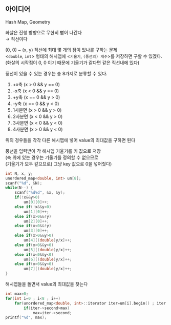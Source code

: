 ## 아이디어
Hash Map, Geometry  

화살은 진행 방향으로 무한히 뻗어 나간다  
 → 직선이다  

(0, 0) ~ (x, y) 직선에 최대 몇 개의 점이 있나를 구하는 문제  
<`double`, `int`> 형태의 해시맵에 <`기울기`, `(풍선의) 개수`>를 저장하면 구할 수 있겠다.  
(화살의 시작점이 0, 0 이기 때문에 기울기가 같다면 같은 직선내에 있다)  

풍선이 있을 수 있는 경우는 총 8가지로 분류할 수 있다.
1. +x축 (x > 0 && y == 0)
2. -x축 (x < 0 && y == 0)
3. +y축 (x == 0 && y > 0)
4. -y축 (x == 0 && y < 0)
5. 1사분면 (x > 0 && y > 0)
6. 2사분면 (x < 0 && y > 0)
7. 3사분면 (x < 0 && y < 0)
8. 4사분면 (x > 0 && y < 0)

위의 경우들을 각각 다른 해시맵에 넣어 value의 최대값을 구하면 된다  

풍선을 입력받아 각 해시맵 기울기를 키 값으로 저장  
(축 위에 있는 경우는 기울기를 정의할 수 없으므로  
(기울기가 모두 같으므로) 그냥 key 값으로 0을 넣어줬다)
```cpp
int N, x, y;
unordered_map<double, int> um[8];
scanf("%d", &N);
while(N--) {
	scanf("%d%d", &x, &y);
	if(!x&&y>0)
		um[0][0]++;
	else if(!x&&y<0)
		um[1][0]++;
	else if(x>0&&!y)
		um[2][0]++;
	else if(x<0&&!y)
		um[3][0]++;
	else if(x>0&&y>0)
		um[4][(double)y/x]++;
	else if(x<0&&y>0)
		um[5][(double)y/x]++;
	else if(x<0&&y<0)
		um[6][(double)y/x]++;
	else if(x>0&&y<0)
		um[7][(double)y/x]++;
}
```
해시맵들을 돌면서 value의 최대값을 찾는다
```cpp
int max=0;
for(int i=0 ; i<8 ; i++)
	for(unordered_map<double, int>::iterator iter=um[i].begin() ; iter!=um[i].end() ; iter++)
		if(iter->second>max)
			max=iter->second;
printf("%d", max);
```